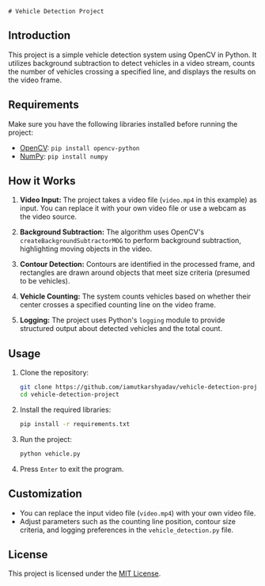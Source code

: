     # Vehicle Detection Project

## Introduction

This project is a simple vehicle detection system using OpenCV in Python. It utilizes background subtraction to detect vehicles in a video stream, counts the number of vehicles crossing a specified line, and displays the results on the video frame.

## Requirements

Make sure you have the following libraries installed before running the project:

- [OpenCV](https://pypi.org/project/opencv-python/): `pip install opencv-python`
- [NumPy](https://numpy.org/): `pip install numpy`

## How it Works

1. **Video Input:** The project takes a video file (`video.mp4` in this example) as input. You can replace it with your own video file or use a webcam as the video source.

2. **Background Subtraction:** The algorithm uses OpenCV's `createBackgroundSubtractorMOG` to perform background subtraction, highlighting moving objects in the video.

3. **Contour Detection:** Contours are identified in the processed frame, and rectangles are drawn around objects that meet size criteria (presumed to be vehicles).

4. **Vehicle Counting:** The system counts vehicles based on whether their center crosses a specified counting line on the video frame.

5. **Logging:** The project uses Python's `logging` module to provide structured output about detected vehicles and the total count.

## Usage

1. Clone the repository:

    ```bash
    git clone https://github.com/iamutkarshyadav/vehicle-detection-project.git
    cd vehicle-detection-project
    ```

2. Install the required libraries:

    ```bash
    pip install -r requirements.txt
    ```

3. Run the project:

    ```bash
    python vehicle.py
    ```

4. Press `Enter` to exit the program.

## Customization

- You can replace the input video file (`video.mp4`) with your own video file.
- Adjust parameters such as the counting line position, contour size criteria, and logging preferences in the `vehicle_detection.py` file.

## License

This project is licensed under the [MIT License](LICENSE).
